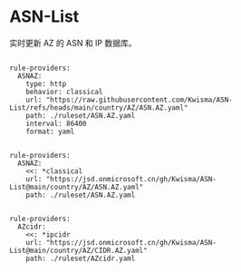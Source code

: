 
# ASN-List

实时更新 AZ 的 ASN 和 IP 数据库。

<pre><code class="language-javascript">
rule-providers:
  ASNAZ:
    type: http
    behavior: classical
    url: "https://raw.githubusercontent.com/Kwisma/ASN-List/refs/heads/main/country/AZ/ASN.AZ.yaml"
    path: ./ruleset/ASN.AZ.yaml
    interval: 86400
    format: yaml
</code></pre>

<pre><code class="language-javascript">
rule-providers:
  ASNAZ:
    <<: *classical
    url: "https://jsd.onmicrosoft.cn/gh/Kwisma/ASN-List@main/country/AZ/ASN.AZ.yaml"
    path: ./ruleset/ASN.AZ.yaml
</code></pre>

<pre><code class="language-javascript">
rule-providers:
  AZcidr:
    <<: *ipcidr
    url: "https://jsd.onmicrosoft.cn/gh/Kwisma/ASN-List@main/country/AZ/CIDR.AZ.yaml"
    path: ./ruleset/AZcidr.yaml
</code></pre>